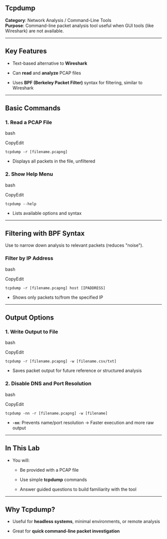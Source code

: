 ## **Tcpdump**

**Category**: Network Analysis / Command-Line Tools  
**Purpose**: Command-line packet analysis tool useful when GUI tools (like Wireshark) are not available.

---

## **Key Features**

- Text-based alternative to **Wireshark**
    
- Can **read** and **analyze** PCAP files
    
- Uses **BPF (Berkeley Packet Filter)** syntax for filtering, similar to Wireshark
    

---

## **Basic Commands**

### **1. Read a PCAP File**

bash

CopyEdit

`tcpdump -r [filename.pcapng]`

- Displays all packets in the file, unfiltered
    

### **2. Show Help Menu**

bash

CopyEdit

`tcpdump --help`

- Lists available options and syntax
    

---

## **Filtering with BPF Syntax**

Use to narrow down analysis to relevant packets (reduces "noise").

### **Filter by IP Address**

bash

CopyEdit

`tcpdump -r [filename.pcapng] host [IPADDRESS]`

- Shows only packets to/from the specified IP
    

---

## **Output Options**

### **1. Write Output to File**

bash

CopyEdit

`tcpdump -r [filename.pcapng] -w [filename.csv/txt]`

- Saves packet output for future reference or structured analysis
    

### **2. Disable DNS and Port Resolution**

bash

CopyEdit

`tcpdump -nn -r [filename.pcapng] -w [filename]`

- **`-nn`**: Prevents name/port resolution → Faster execution and more raw output
    

---

## **In This Lab**

- You will:
    
    - Be provided with a PCAP file
        
    - Use simple **tcpdump** commands
        
    - Answer guided questions to build familiarity with the tool
        

---

## **Why Tcpdump?**

- Useful for **headless systems**, minimal environments, or remote analysis
    
- Great for **quick command-line packet investigation**